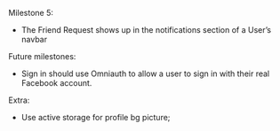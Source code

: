Milestone 5:
- The Friend Request shows up in the notifications section of a User’s navbar


Future milestones:
- Sign in should use Omniauth to allow a user to sign in with their real Facebook account.

Extra:
- Use active storage for profile bg picture;
